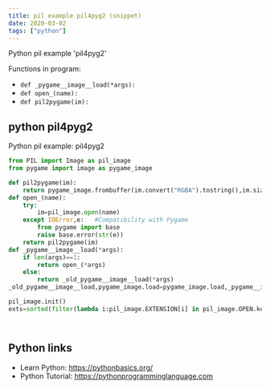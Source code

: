 ```yaml
---
title: pil example pil4pyg2 (snippet)
date: 2020-03-02
tags: ["python"]
---
```

Python pil example 'pil4pyg2'

Functions in program: 
* `def _pygame__image__load(*args):`
* `def open_(name):`
* `def pil2pygame(im):`

## python pil4pyg2

Python pil example: pil4pyg2

```python
from PIL import Image as pil_image
from pygame import image as pygame_image

def pil2pygame(im):
	return pygame_image.frombuffer(im.convert("RGBA").tostring(),im.size,"RGBA")
def open_(name):
	try:
		im=pil_image.open(name)
	except IOError,e:	#Compatibility with Pygame
		from pygame import base
		raise base.error(str(e))
	return pil2pygame(im)
def _pygame__image__load(*args):
	if len(args)==1:
		return open_(*args)
	else:
		return _old_pygame__image__load(*args)
_old_pygame__image__load,pygame_image.load=pygame_image.load,_pygame__image__load

pil_image.init()
exts=sorted(filter(lambda i:pil_image.EXTENSION[i] in pil_image.OPEN.keys(),pil_image.EXTENSION.keys()))




```

## Python links

- Learn Python: https://pythonbasics.org/
- Python Tutorial: https://pythonprogramminglanguage.com

